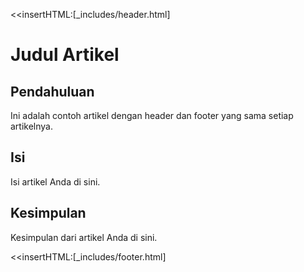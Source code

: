 <!-- Header -->
<<insertHTML:[_includes/header.html]

# Judul Artikel

## Pendahuluan

Ini adalah contoh artikel dengan header dan footer yang sama setiap artikelnya.

## Isi

Isi artikel Anda di sini.

## Kesimpulan

Kesimpulan dari artikel Anda di sini.

<!-- Footer -->
<<insertHTML:[_includes/footer.html]
